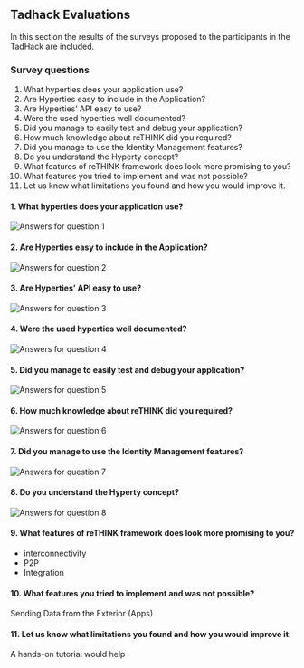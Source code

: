 ##	Tadhack Evaluations

In this section the results of the surveys proposed to the participants in the TadHack are included. 




### Survey questions

1. What hyperties does your application use?
2. Are Hyperties easy to include in the Application?
3. Are Hyperties’ API easy to use?
4. Were the used hyperties well documented?
5. Did you manage to easily test and debug your application?
6. How much knowledge about reTHINK did you required?
7. Did you manage to use the Identity Management features?
8. Do you understand the Hyperty concept?
9. What features of reTHINK framework does look more promising to you?
10. What features you tried to implement and was not possible?
11. Let us know what limitations you found and how you would improve it.



#### 1. What hyperties does your application use?

![Answers for question 1](/docs/TadHack/images/tad-app-dev-survey-1.png)

#### 2. Are Hyperties easy to include in the Application?

![Answers for question 2](/docs/TadHack/images/tad-app-dev-survey-2.png)

#### 3. Are Hyperties’ API easy to use?

![Answers for question 3](/docs/TadHack/images/tad-app-dev-survey-3.png)

#### 4. Were the used hyperties well documented?

![Answers for question 4](/docs/TadHack/images/tad-app-dev-survey-4.png)

#### 5. Did you manage to easily test and debug your application?

![Answers for question 5](/docs/TadHack/images/tad-app-dev-survey-5.png)

#### 6. How much knowledge about reTHINK did you required?

![Answers for question 6](/docs/TadHack/images/tad-app-dev-survey-6.png)

#### 7. Did you manage to use the Identity Management features?

![Answers for question 7](/docs/TadHack/images/tad-app-dev-survey-7.png)

#### 8. Do you understand the Hyperty concept?

![Answers for question 8](/docs/TadHack/images/tad-app-dev-survey-8.png)

#### 9. What features of reTHINK framework does look more promising to you?
- interconnectivity
- P2P
- Integration

#### 10. What features you tried to implement and was not possible?

Sending Data from the Exterior (Apps)

#### 11. Let us know what limitations you found and how you would improve it.

A hands-on tutorial would help

